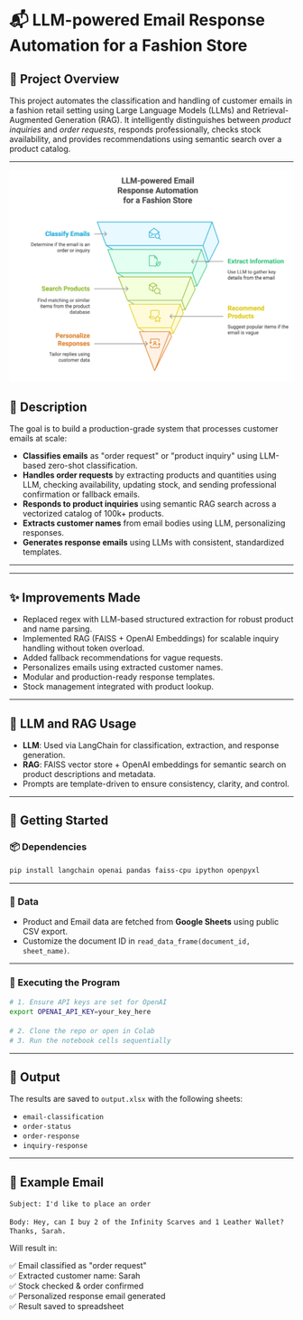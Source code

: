 
# 📬 LLM-powered Email Response Automation for a Fashion Store

## 📌 Project Overview

This project automates the classification and handling of customer emails in a fashion retail setting using Large Language Models (LLMs) and Retrieval-Augmented Generation (RAG). It intelligently distinguishes between *product inquiries* and *order requests*, responds professionally, checks stock availability, and provides recommendations using semantic search over a product catalog.

---

![Alt Text](images/email-processing.png)



## 🧠 Description

The goal is to build a production-grade system that processes customer emails at scale:

- **Classifies emails** as "order request" or "product inquiry" using LLM-based zero-shot classification.
- **Handles order requests** by extracting products and quantities using LLM, checking availability, updating stock, and sending professional confirmation or fallback emails.
- **Responds to product inquiries** using semantic RAG search across a vectorized catalog of 100k+ products.
- **Extracts customer names** from email bodies using LLM, personalizing responses.
- **Generates response emails** using LLMs with consistent, standardized templates.

---


---

## ✨ Improvements Made

- Replaced regex with LLM-based structured extraction for robust product and name parsing.
- Implemented RAG (FAISS + OpenAI Embeddings) for scalable inquiry handling without token overload.
- Added fallback recommendations for vague requests.
- Personalizes emails using extracted customer names.
- Modular and production-ready response templates.
- Stock management integrated with product lookup.

---

## 🤖 LLM and RAG Usage

- **LLM**: Used via LangChain for classification, extraction, and response generation.
- **RAG**: FAISS vector store + OpenAI embeddings for semantic search on product descriptions and metadata.
- Prompts are template-driven to ensure consistency, clarity, and control.

---

## 🚀 Getting Started

### 📦 Dependencies

```bash
pip install langchain openai pandas faiss-cpu ipython openpyxl
```

---

### 🔽 Data

- Product and Email data are fetched from **Google Sheets** using public CSV export.
- Customize the document ID in `read_data_frame(document_id, sheet_name)`.

---

### 🏃 Executing the Program

```bash
# 1. Ensure API keys are set for OpenAI
export OPENAI_API_KEY=your_key_here

# 2. Clone the repo or open in Colab
# 3. Run the notebook cells sequentially
```

---

## 📂 Output

The results are saved to `output.xlsx` with the following sheets:

- `email-classification`
- `order-status`
- `order-response`
- `inquiry-response`

---

## 📌 Example Email

```text
Subject: I'd like to place an order

Body: Hey, can I buy 2 of the Infinity Scarves and 1 Leather Wallet? Thanks, Sarah.
```

Will result in:

✅ Email classified as "order request"  
✅ Extracted customer name: Sarah  
✅ Stock checked & order confirmed  
✅ Personalized response email generated  
✅ Result saved to spreadsheet

